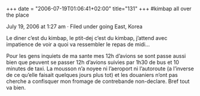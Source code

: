 +++
date = "2006-07-19T01:06:41+02:00"
title="131"
+++
#kimbap all over the place

July 19, 2006 at 1:27 am · Filed under going East, Korea

Le diner c’est du kimbap, le ptit-dej c’est du kimbap, j’attend avec impatience de voir a quoi va ressembler le repas de midi…

Pour les gens inquiets de ma sante mes 12h d’avions se sont passe aussi bien que peuvent se passer 12h d’avions suivies par 1h30 de bus et 10 minutes de taxi. La mousson n’a noyee ni l’aeroport ni l’autoroute (a l’inverse de ce qu’elle faisait quelques jours plus tot) et les douaniers n’ont pas cherche a confisquer mon fromage de contrebande non-declare. Bref tout va bien.

